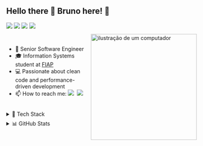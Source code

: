 ## Hello there 👋 Bruno here! 🚀 

<div style="display: flex; gap: 0.3em; margin-bottom: 1em;">
  <img src="https://img.shields.io/badge/-FullStack-blue?style=flat&color=grey"/>
  <img src="https://img.shields.io/badge/-TypeScript-blue?style=flat&color=grey"/>
  <img src="https://img.shields.io/badge/-Go-blue?style=flat&color=grey"/>
  <img src="https://img.shields.io/badge/-Cloud-blue?style=flat&color=grey"/>
</div>

<img src="https://raw.githubusercontent.com/MicaelliMedeiros/micaellimedeiros/master/image/computer-illustration.png" alt="ilustração de um computador" width="280px" align="right" style="margin-left: 1em;">

<br>

- 🚀 Senior Software Engineer
- 🎓 Information Systems student at [FIAP](https://www.fiap.com.br)
- 💻 Passionate about clean code and performance-driven development
- 📫 How to reach me: <a href="https://www.linkedin.com/in/brunownk" target="_blank"><img src="https://img.shields.io/badge/LinkedIn-0A66C2?style=flat&logo=linkedin&logoColor=white" /></a>&nbsp;&nbsp;<a href="mailto:neckel.bw@gmail.com"><img src="https://img.shields.io/badge/Gmail-EA4335?style=flat&logo=gmail&logoColor=white" /></a>

<br>

<details>
<summary style="margin-bottom: 0.5em;">💼 Tech Stack</summary>

<div style="display: flex; flex-direction: column; gap: 0.5em;">
  <div>
    <strong>Languages</strong>
    <p style="margin: 0;">
      <img src="https://img.shields.io/badge/TypeScript-007ACC?style=flat&logo=typescript&logoColor=white" />
      <img src="https://img.shields.io/badge/Go-00ADD8?style=flat&logo=go&logoColor=white" />
      <img src="https://img.shields.io/badge/JavaScript-F7DF1E?style=flat&logo=javascript&logoColor=black" />
    </p>
  </div>

  <div>
    <strong>Frontend</strong>
    <p style="margin: 0;">
      <img src="https://img.shields.io/badge/React-20232A?style=flat&logo=react&logoColor=61DAFB" />
      <img src="https://img.shields.io/badge/Next.js-000000?style=flat&logo=next.js&logoColor=white" />
      <img src="https://img.shields.io/badge/React%20Native-20232A?style=flat&logo=react&logoColor=61DAFB" />
      <img src="https://img.shields.io/badge/Electron-2C2E3B?style=flat&logo=electron&logoColor=9FEAF9" />
    </p>
  </div>

  <div>
    <strong>Backend</strong>
    <p style="margin: 0;">
      <img src="https://img.shields.io/badge/Node.js-339933?style=flat&logo=nodedotjs&logoColor=white" />
      <img src="https://img.shields.io/badge/Express-000000?style=flat&logo=express&logoColor=white" />
      <img src="https://img.shields.io/badge/NestJS-E0234E?style=flat&logo=nestjs&logoColor=white" />
    </p>
  </div>

  <div>
    <strong>Cloud & Infrastructure</strong>
    <p style="margin: 0;">
      <img src="https://img.shields.io/badge/AWS-232F3E?style=flat&logo=amazonaws&logoColor=white" />
      <img src="https://img.shields.io/badge/Docker-2496ED?style=flat&logo=docker&logoColor=white" />
      <img src="https://img.shields.io/badge/Kubernetes-326CE5?style=flat&logo=kubernetes&logoColor=white" />
      <img src="https://img.shields.io/badge/GitHub%20Actions-2088FF?style=flat&logo=github-actions&logoColor=white" />
      <img src="https://img.shields.io/badge/Nginx-009639?style=flat&logo=nginx&logoColor=white" />
    </p>
  </div>

  <div>
    <strong>Databases</strong>
    <p style="margin: 0;">
      <img src="https://img.shields.io/badge/MongoDB-47A248?style=flat&logo=mongodb&logoColor=white" />
      <img src="https://img.shields.io/badge/PostgreSQL-316192?style=flat&logo=postgresql&logoColor=white" />
      <img src="https://img.shields.io/badge/Redis-DC382D?style=flat&logo=redis&logoColor=white" />
    </p>
  </div>

  <div>
    <strong>Message Brokers</strong>
    <p style="margin: 0;">
      <img src="https://img.shields.io/badge/RabbitMQ-FF6600?style=flat&logo=rabbitmq&logoColor=white" />
      <img src="https://img.shields.io/badge/Kafka-231F20?style=flat&logo=apachekafka&logoColor=white" />
    </p>
  </div>
</div>
</details>

<details>
<summary style="margin-bottom: 0.5em;">📊 GitHub Stats</summary>

<p>
  <img height="150" src="https://github-readme-stats.vercel.app/api?username=brunownk&theme=material-palenight&show_icons=true&hide_border=true&include_all_commits=true&count_private=true&border_radius=10" />
  <img height="150" src="https://github-readme-stats.vercel.app/api/top-langs/?username=brunownk&theme=material-palenight&hide_border=true&layout=compact&border_radius=10" />
</p>
</details>
